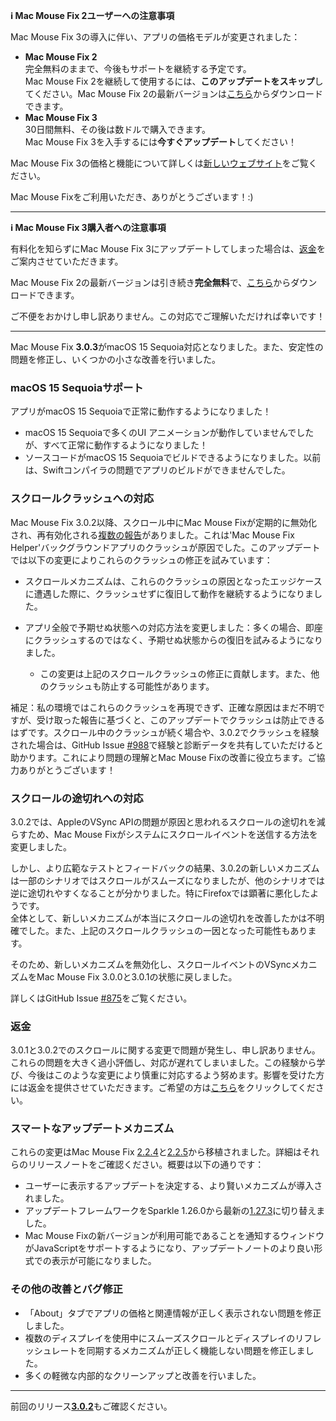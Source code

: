 **ℹ️ Mac Mouse Fix 2ユーザーへの注意事項**

Mac Mouse Fix 3の導入に伴い、アプリの価格モデルが変更されました：

- **Mac Mouse Fix 2**\
完全無料のままで、今後もサポートを継続する予定です。\
Mac Mouse Fix 2を継続して使用するには、**このアップデートをスキップ**してください。Mac Mouse Fix 2の最新バージョンは[こちら](https://redirect.macmousefix.com/?target=mmf2-latest)からダウンロードできます。
- **Mac Mouse Fix 3**\
30日間無料、その後は数ドルで購入できます。\
Mac Mouse Fix 3を入手するには**今すぐアップデート**してください！

Mac Mouse Fix 3の価格と機能について詳しくは[新しいウェブサイト](https://macmousefix.com/)をご覧ください。

Mac Mouse Fixをご利用いただき、ありがとうございます！:)

---

**ℹ️ Mac Mouse Fix 3購入者への注意事項**

有料化を知らずにMac Mouse Fix 3にアップデートしてしまった場合は、[返金](https://redirect.macmousefix.com/?target=mmf-apply-for-refund)をご案内させていただきます。

Mac Mouse Fix 2の最新バージョンは引き続き**完全無料**で、[こちら](https://redirect.macmousefix.com/?target=mmf2-latest)からダウンロードできます。

ご不便をおかけし申し訳ありません。この対応でご理解いただければ幸いです！

---

Mac Mouse Fix **3.0.3**がmacOS 15 Sequoia対応となりました。また、安定性の問題を修正し、いくつかの小さな改善を行いました。

### macOS 15 Sequoiaサポート

アプリがmacOS 15 Sequoiaで正常に動作するようになりました！

- macOS 15 Sequoiaで多くのUI アニメーションが動作していませんでしたが、すべて正常に動作するようになりました！
- ソースコードがmacOS 15 Sequoiaでビルドできるようになりました。以前は、Swiftコンパイラの問題でアプリのビルドができませんでした。

### スクロールクラッシュへの対応

Mac Mouse Fix 3.0.2以降、スクロール中にMac Mouse Fixが定期的に無効化され、再有効化される[複数の報告](https://github.com/noah-nuebling/mac-mouse-fix/issues/988)がありました。これは'Mac Mouse Fix Helper'バックグラウンドアプリのクラッシュが原因でした。このアップデートでは以下の変更によりこれらのクラッシュの修正を試みています：

- スクロールメカニズムは、これらのクラッシュの原因となったエッジケースに遭遇した際に、クラッシュせずに復旧して動作を継続するようになりました。
- アプリ全般で予期せぬ状態への対応方法を変更しました：多くの場合、即座にクラッシュするのではなく、予期せぬ状態からの復旧を試みるようになりました。
    
    - この変更は上記のスクロールクラッシュの修正に貢献します。また、他のクラッシュも防止する可能性があります。

補足：私の環境ではこれらのクラッシュを再現できず、正確な原因はまだ不明ですが、受け取った報告に基づくと、このアップデートでクラッシュは防止できるはずです。スクロール中のクラッシュが続く場合や、3.0.2でクラッシュを経験された場合は、GitHub Issue [#988](https://github.com/noah-nuebling/mac-mouse-fix/issues/988)で経験と診断データを共有していただけると助かります。これにより問題の理解とMac Mouse Fixの改善に役立ちます。ご協力ありがとうございます！

### スクロールの途切れへの対応

3.0.2では、AppleのVSync APIの問題が原因と思われるスクロールの途切れを減らすため、Mac Mouse Fixがシステムにスクロールイベントを送信する方法を変更しました。

しかし、より広範なテストとフィードバックの結果、3.0.2の新しいメカニズムは一部のシナリオではスクロールがスムーズになりましたが、他のシナリオでは逆に途切れやすくなることが分かりました。特にFirefoxでは顕著に悪化したようです。\
全体として、新しいメカニズムが本当にスクロールの途切れを改善したかは不明確でした。また、上記のスクロールクラッシュの一因となった可能性もあります。

そのため、新しいメカニズムを無効化し、スクロールイベントのVSyncメカニズムをMac Mouse Fix 3.0.0と3.0.1の状態に戻しました。

詳しくはGitHub Issue [#875](https://github.com/noah-nuebling/mac-mouse-fix/issues/875)をご覧ください。

### 返金

3.0.1と3.0.2でのスクロールに関する変更で問題が発生し、申し訳ありません。これらの問題を大きく過小評価し、対応が遅れてしまいました。この経験から学び、今後はこのような変更により慎重に対応するよう努めます。影響を受けた方には返金を提供させていただきます。ご希望の方は[こちら](https://redirect.macmousefix.com/?target=mmf-apply-for-refund)をクリックしてください。

### スマートなアップデートメカニズム

これらの変更はMac Mouse Fix [2.2.4](https://github.com/noah-nuebling/mac-mouse-fix/releases/tag/2.2.4)と[2.2.5](https://github.com/noah-nuebling/mac-mouse-fix/releases/tag/2.2.5)から移植されました。詳細はそれらのリリースノートをご確認ください。概要は以下の通りです：

- ユーザーに表示するアップデートを決定する、より賢いメカニズムが導入されました。
- アップデートフレームワークをSparkle 1.26.0から最新の[1.27.3](https://github.com/sparkle-project/Sparkle/releases/tag/1.27.3)に切り替えました。
- Mac Mouse Fixの新バージョンが利用可能であることを通知するウィンドウがJavaScriptをサポートするようになり、アップデートノートのより良い形式での表示が可能になりました。

### その他の改善とバグ修正

- 「About」タブでアプリの価格と関連情報が正しく表示されない問題を修正しました。
- 複数のディスプレイを使用中にスムーズスクロールとディスプレイのリフレッシュレートを同期するメカニズムが正しく機能しない問題を修正しました。
- 多くの軽微な内部的なクリーンアップと改善を行いました。

---

前回のリリース[**3.0.2**](https://github.com/noah-nuebling/mac-mouse-fix/releases/tag/3.0.2)もご確認ください。